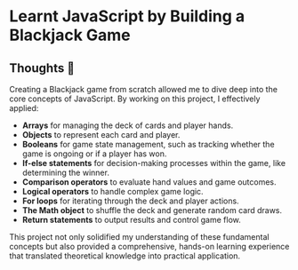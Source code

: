 # Learnt JavaScript by Building a Blackjack Game

## Thoughts 💭

Creating a Blackjack game from scratch allowed me to dive deep into the core concepts of JavaScript. By working on this project, I effectively applied:

- **Arrays** for managing the deck of cards and player hands.
- **Objects** to represent each card and player.
- **Booleans** for game state management, such as tracking whether the game is ongoing or if a player has won.
- **If-else statements** for decision-making processes within the game, like determining the winner.
- **Comparison operators** to evaluate hand values and game outcomes.
- **Logical operators** to handle complex game logic.
- **For loops** for iterating through the deck and player actions.
- **The Math object** to shuffle the deck and generate random card draws.
- **Return statements** to output results and control game flow.

This project not only solidified my understanding of these fundamental concepts but also provided a comprehensive, hands-on learning experience that translated theoretical knowledge into practical application.
